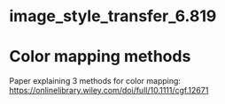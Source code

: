 # image_style_transfer_6.819

# Color mapping methods 
Paper explaining 3 methods for color mapping: https://onlinelibrary.wiley.com/doi/full/10.1111/cgf.12671
